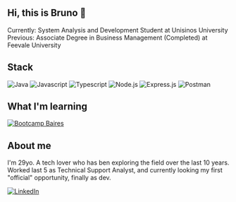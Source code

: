 ## Hi, this is Bruno 👋

Currently: System Analysis and Development Student at Unisinos University<br>
Previous: Associate Degree in Business Management (Completed) at Feevale University


## Stack
<div class="flex">
<img src="https://img.shields.io/badge/java-%2320232a.svg?style=for-the-badge&logo=coffeescript&logoColor=" alt="Java"/>
<img src="https://img.shields.io/badge/javascript-%2320232a.svg?style=for-the-badge&logo=javascript&logoColor=F7CF00" alt="Javascript"/>
<img src="https://img.shields.io/badge/Typescript-%2320232a.svg?style=for-the-badge&logo=typescript&logoColor=" alt="Typescript"/>
<img src="https://img.shields.io/badge/node.js-%2320232a.svg?style=for-the-badge&logo=node.js&logoColor=" alt="Node.js"/>
<img src="https://img.shields.io/badge/express.js-%2320232a.svg?style=for-the-badge&logo=express&logoColor=" alt="Express.js"/>
<img src="https://img.shields.io/badge/Postman-%2320232a.svg?style=for-the-badge&logo=postman&logoColor=" alt="Postman"/>
</div>

## What I'm learning
<div class="flex">
<a href="https://www.dio.me/bootcamp/coding-the-future-baires-dev-machine-learning-practitioner"><img src="https://img.shields.io/badge/BairesDev - Machine Learning Practitioner-%2320232a.svg?style=for-the-badge&" alt="Bootcamp Baires"/></a>
</div>

## About me
I'm 29yo. A tech lover who has ben exploring the field over the last 10 years.<br>
Worked last 5 as Technical Support Analyst, and currently looking my first "official" opportunity, finally as dev.
<div class="flex">
<a href="https://www.linkedin.com/in/bmattosrs/"><img src="https://img.shields.io/badge/LinkedIn-%2320232a.svg?style=for-the-badge&logo=LinkedIn&logoColor=" alt="LinkedIn"/></a>
</div>

</div>